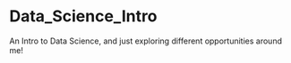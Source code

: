 # Data_Science_Intro
An Intro to Data Science, and just exploring different opportunities around me!
